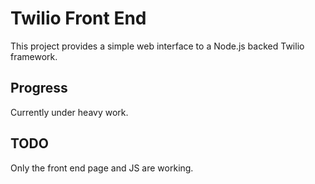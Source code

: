 # Twilio Front End

This project provides a simple web interface to a Node.js backed Twilio framework.

## Progress

Currently under heavy work.

## TODO

Only the front end page and JS are working.